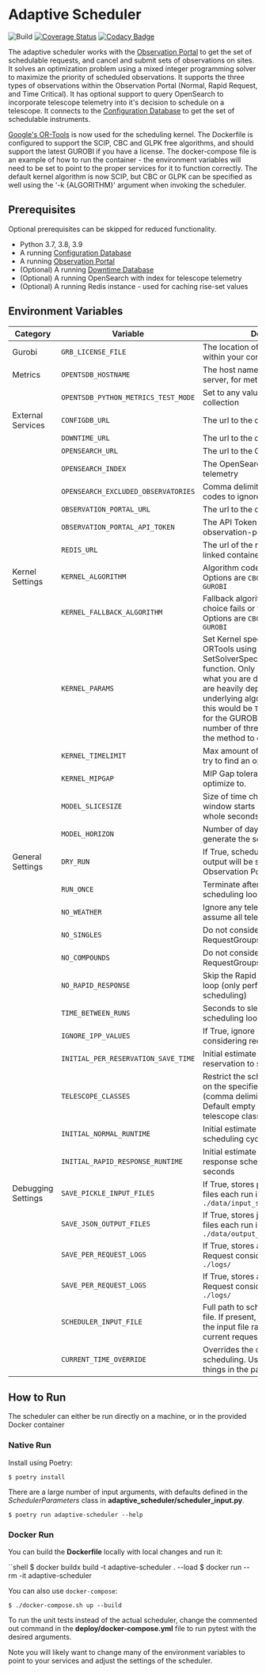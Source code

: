 # Adaptive Scheduler

![Build](https://github.com/observatorycontrolsystem/adaptive_scheduler/workflows/Build/badge.svg)
[![Coverage Status](https://coveralls.io/repos/github/observatorycontrolsystem/adaptive_scheduler/badge.svg?branch=master)](https://coveralls.io/github/observatorycontrolsystem/adaptive_scheduler?branch=master)
[![Codacy Badge](https://api.codacy.com/project/badge/Grade/c41dca92a76f4ea9a284698d26772e91)](https://app.codacy.com/gh/observatorycontrolsystem/adaptive_scheduler?utm_source=github.com&utm_medium=referral&utm_content=observatorycontrolsystem/adaptive_scheduler&utm_campaign=Badge_Grade_Dashboard)

The adaptive scheduler works with the [Observation Portal](https://github.com/observatorycontrolsystem/observation-portal) 
to get the set of schedulable requests, and cancel and submit sets of observations on sites. It solves an optimization
problem using a mixed integer programming solver to maximize the priority of scheduled observations. It supports the 
three types of observations within the Observation Portal (Normal, Rapid Request, and Time Critical). It has optional 
support to query OpenSearch to incorporate telescope telemetry into it's decision to schedule on a telescope. 
It connects to the [Configuration Database](https://github.com/observatorycontrolsystem/configdb) to get the set 
of schedulable instruments.

[Google's OR-Tools](https://developers.google.com/optimization) is now used for the scheduling kernel. The Dockerfile is configured to support the SCIP, CBC and GLPK free algorithms, and should support the latest GUROBI if you have a license. The docker-compose file is an example of how to run the container - the environment variables will need to be set to point to the proper services for it to function correctly. The default kernel algorithm is now SCIP, but CBC or GLPK can be specified as well using the '-k {ALGORITHM}' argument when invoking the scheduler.

## Prerequisites

Optional prerequisites can be skipped for reduced functionality.

-   Python 3.7, 3.8, 3.9
-   A running [Configuration Database](https://github.com/observatorycontrolsystem/configdb)
-   A running [Observation Portal](https://github.com/observatorycontrolsystem/observation-portal) 
-   (Optional) A running [Downtime Database](https://github.com/observatorycontrolsystem/downtime)
-   (Optional) A running OpenSearch with index for telescope telemetry
-   (Optional) A running Redis instance - used for caching rise-set values

## Environment Variables

| Category               | Variable                | Description                                                         | Default                                                 |
| ---------------------- | ----------------------- | ------------------------------------------------------------------- | ------------------------------------------------------- |
| Gurobi                 | `GRB_LICENSE_FILE`      | The location of the gurobi license file within your container       | _`Empty string`_                                                      |
| Metrics                | `OPENTSDB_HOSTNAME`     | The host name for an opentsdb server, for metrics                   | _`Empty string`_                                                      |
|                        | `OPENTSDB_PYTHON_METRICS_TEST_MODE`| Set to any value to turn off metrics collection                   | `False`                                                       |
| External Services      | `CONFIGDB_URL`          | The url to the configuration database                               | `http://127.0.0.1:7500`                                 |
|                        | `DOWNTIME_URL`        | The url to the downtime database                                    | `http://127.0.0.1:7000`                                 |
|                        | `OPENSEARCH_URL`     | The url to the OpenSearch cluster                                | _`Empty string`_                                                      |
|                        | `OPENSEARCH_INDEX`     | The OpenSearch index for telescope telemetry                                | `live-telemetry`                                                      |
|                        | `OPENSEARCH_EXCLUDED_OBSERVATORIES`| Comma delimited list of enclosure codes to ignore telemetry from                                | _`Empty string`_                                                      |
|                        | `OBSERVATION_PORTAL_URL`| The url to the observation portal                                   | `http://127.0.0.1:8000`                                 |
|                        | `OBSERVATION_PORTAL_API_TOKEN`| The API Token for an admin of the observation-portal                                   | _`Empty string`_                                 |
|                        | `REDIS_URL`             | The url of the redis cache (or the linked container name)           | `redis://redis`                                                 |
| Kernel Settings       | `KERNEL_ALGORITHM`     | Algorithm code for ORTools to use. Options are `CBC`, `SCIP`, `GLPK`, and `GUROBI`      | `SCIP`                                                 |
|                       | `KERNEL_FALLBACK_ALGORITHM`     | Fallback algorithm in case main choice fails or throws an exception. Options are `CBC`, `SCIP`, `GLPK`, and `GUROBI`      | `SCIP`                                                 |
|                       | `KERNEL_PARAMS`     | Set Kernel specific params within ORTools using it's SetSolverSpecificParametersAsString function. Only modify this if you know what you are doing as these values are heavily dependent on the underlying algorithm. An example of this would be `Threads 2\nMethod 3` for the GUROBI Kernel to set the number of threads it uses to 2 and the method to concurrent.    | _`Empty string`_                                                 |
|                       | `KERNEL_TIMELIMIT`     | Max amount of time for the kernel to try to find an optimal solution      | _None_                                                 |
|                       | `KERNEL_MIPGAP`     | MIP Gap tolerance for kernel to optimize to.      | 0.01                                                 |
|                       | `MODEL_SLICESIZE`     | Size of time chunks to discretize window starts into for the solver in whole seconds      | 300                                                 |
|                       | `MODEL_HORIZON`     | Number of days in the future to generate the schedule for      | 7.0                                                 |
| General Settings       | `DRY_RUN`             | If True, scheduler will run but no output will be saved to the Observation Portal          | `False`                                                 |
|                        | `RUN_ONCE`             | Terminate after running a single scheduling loop          | `False`                                                 |
|                        | `NO_WEATHER`             | Ignore any telescope telemetry - assume all telescopes are available          | `False`                                                 |
|                        | `NO_SINGLES`             | Do not consider `SINGLE` type RequestGroups for scheduling          | `False`                                                 |
|                        | `NO_COMPOUNDS`             | Do not consider `MANY` type RequestGroups for scheduling          | `False`                                                 |
|                        | `NO_RAPID_RESPONSE`             | Skip the Rapid Response scheduling loop (only perform Normal scheduling)          | `False`                                                 |
|                        | `TIME_BETWEEN_RUNS`             | Seconds to sleep between each scheduling loop          | 60.0                                                 |
|                        | `IGNORE_IPP_VALUES`             | If True, ignore IPP values when considering request priority          | `False`                                                   |
|                        | `INITIAL_PER_RESERVATION_SAVE_TIME`             | Initial estimate of time taken per reservation to save to the web portal          | 60.0                                                 |
|                        | `TELESCOPE_CLASSES`             | Restrict the scheduler to only operate on the specified telescope classes (comma delimited) (e.g. `1m0,2m0`). Default empty string means all telescope classes.       | ``                                                 |
|                        | `INITIAL_NORMAL_RUNTIME`             | Initial estimate of duration of normal scheduling cycle in seconds         | 360.0                                                 |
|                        | `INITIAL_RAPID_RESPONSE_RUNTIME`  | Initial estimate of duration of rapid response scheduling cycle in seconds      | 120.0                                                 |
| Debugging Settings     | `SAVE_PICKLE_INPUT_FILES`     | If True, stores pickled scheduler input files each run in `./data/input_states/` | `False`                                                   |
|                        | `SAVE_JSON_OUTPUT_FILES`      | If True, stores json scheduler output files each run in `./data/output_schedule/` | `False`                                                   |
|                        | `SAVE_PER_REQUEST_LOGS`      | If True, stores a log file for each Request considered for scheduling in `./logs/` | `False`                                                   |
|                        | `SAVE_PER_REQUEST_LOGS`      | If True, stores a log file for each Request considered for scheduling in `./logs/` | `False`                                                   |
|                        | `SCHEDULER_INPUT_FILE`      | Full path to scheduler pickle input file. If present, scheduler will run on the input file rather than getting current requests. | _`Empty string`_                                                 |
|                        | `CURRENT_TIME_OVERRIDE`      | Overrides the current time during scheduling. Useful for debugging things in the past | _None_                                                 |

## How to Run

The scheduler can either be run directly on a machine, or in the provided Docker container

### Native Run

Install using Poetry:

`$ poetry install`

There are a large number of input arguments, with defaults 
defined in the *SchedulerParameters* class in **adaptive_scheduler/scheduler_input.py**.

`$ poetry run adaptive-scheduler --help`

### Docker Run 

You can build the **Dockerfile** locally with local changes and run it:

``shell
$ docker buildx build -t adaptive-scheduler . --load
$ docker run --rm -it adaptive-scheduler

You can also use `docker-compose`:

```shell
$ ./docker-compose.sh up --build
```

To run the unit tests instead of the actual scheduler, change the commented out command in the **deploy/docker-compose.yml** file to run pytest with the desired arguments.

Note you will likely want to change many of the environment variables to point to your services and adjust the settings of the scheduler.
